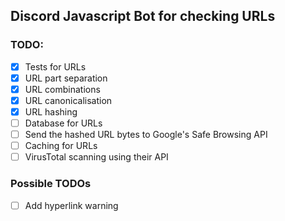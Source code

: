 ## Discord Javascript Bot for checking URLs

### TODO:

- [x] Tests for URLs
- [x] URL part separation
- [x] URL combinations
- [x] URL canonicalisation
- [x] URL hashing
- [ ] Database for URLs
- [ ] Send the hashed URL bytes to Google's Safe Browsing API
- [ ] Caching for URLs
- [ ] VirusTotal scanning using their API

### Possible TODOs

- [ ] Add hyperlink warning
